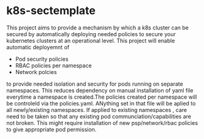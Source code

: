 # k8s-sectemplate

This project aims to provide a mechanism by which a k8s cluster can be secured by automatically deploying needed policies to secure your kubernetes clusters at an operational level. This project will enable automatic deployemnt of 
- Pod security policies
- RBAC policies per namespace
- Network polcies

to provide needed isolation and security for pods running on separate namespaces. This reduces dependency on manual installation of yaml file everytime a namespace is created.The policies created per namespace will be controleld via the policies.yaml. ANything set in that file will be aplied to all newly/existing namespaces. If applied to existing namespaces , care need to be taken so that any existing pod communciation/capabilities are not broken. This might require installation of new psp/network/rbac policies to give appropriate pod permission.
